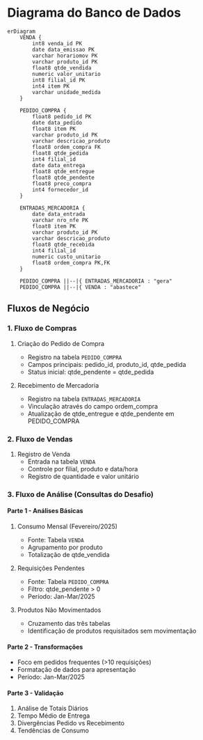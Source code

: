 # Diagrama do Banco de Dados

```mermaid
erDiagram
    VENDA {
        int8 venda_id PK
        date data_emissao PK
        varchar horariomov PK
        varchar produto_id PK
        float8 qtde_vendida
        numeric valor_unitario
        int8 filial_id PK
        int4 item PK
        varchar unidade_medida
    }

    PEDIDO_COMPRA {
        float8 pedido_id PK
        date data_pedido
        float8 item PK
        varchar produto_id PK
        varchar descricao_produto
        float8 ordem_compra FK
        float8 qtde_pedida
        int4 filial_id
        date data_entrega
        float8 qtde_entregue
        float8 qtde_pendente
        float8 preco_compra
        int4 fornecedor_id
    }

    ENTRADAS_MERCADORIA {
        date data_entrada
        varchar nro_nfe PK
        float8 item PK
        varchar produto_id PK
        varchar descricao_produto
        float8 qtde_recebida
        int4 filial_id
        numeric custo_unitario
        float8 ordem_compra PK,FK
    }

    PEDIDO_COMPRA ||--|{ ENTRADAS_MERCADORIA : "gera"
    PEDIDO_COMPRA ||--|{ VENDA : "abastece"
```

## Fluxos de Negócio

### 1. Fluxo de Compras
1. Criação do Pedido de Compra
   - Registro na tabela `PEDIDO_COMPRA`
   - Campos principais: pedido_id, produto_id, qtde_pedida
   - Status inicial: qtde_pendente = qtde_pedida

2. Recebimento de Mercadoria
   - Registro na tabela `ENTRADAS_MERCADORIA`
   - Vinculação através do campo ordem_compra
   - Atualização de qtde_entregue e qtde_pendente em PEDIDO_COMPRA

### 2. Fluxo de Vendas
1. Registro de Venda
   - Entrada na tabela `VENDA`
   - Controle por filial, produto e data/hora
   - Registro de quantidade e valor unitário

### 3. Fluxo de Análise (Consultas do Desafio)

#### Parte 1 - Análises Básicas
1. Consumo Mensal (Fevereiro/2025)
   - Fonte: Tabela `VENDA`
   - Agrupamento por produto
   - Totalização de qtde_vendida

2. Requisições Pendentes
   - Fonte: Tabela `PEDIDO_COMPRA`
   - Filtro: qtde_pendente > 0
   - Período: Jan-Mar/2025

3. Produtos Não Movimentados
   - Cruzamento das três tabelas
   - Identificação de produtos requisitados sem movimentação

#### Parte 2 - Transformações
- Foco em pedidos frequentes (>10 requisições)
- Formatação de dados para apresentação
- Período: Jan-Mar/2025

#### Parte 3 - Validação
1. Análise de Totais Diários
2. Tempo Médio de Entrega
3. Divergências Pedido vs Recebimento
4. Tendências de Consumo